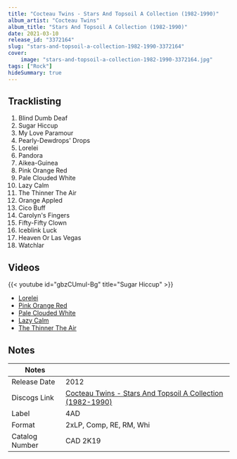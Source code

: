 ```yaml
---
title: "Cocteau Twins - Stars And Topsoil A Collection (1982-1990)"
album_artist: "Cocteau Twins"
album_title: "Stars And Topsoil A Collection (1982-1990)"
date: 2021-03-10
release_id: "3372164"
slug: "stars-and-topsoil-a-collection-1982-1990-3372164"
cover:
    image: "stars-and-topsoil-a-collection-1982-1990-3372164.jpg"
tags: ["Rock"]
hideSummary: true
---
```


## Tracklisting
1. Blind Dumb Deaf
2. Sugar Hiccup
3. My Love Paramour
4. Pearly-Dewdrops' Drops
5. Lorelei
6. Pandora
7. Aikea-Guinea
8. Pink Orange Red
9. Pale Clouded White
10. Lazy Calm
11. The Thinner The Air
12. Orange Appled
13. Cico Buff
14. Carolyn's Fingers
15. Fifty-Fifty Clown
16. Iceblink Luck
17. Heaven Or Las Vegas
18. Watchlar

## Videos
{{< youtube id="gbzCUmuI-Bg" title="Sugar Hiccup" >}}
- [Lorelei](https://www.youtube.com/watch?v=o7tcFKakZTA)
- [Pink Orange Red](https://www.youtube.com/watch?v=sDTiyR339Mw)
- [Pale Clouded White](https://www.youtube.com/watch?v=JP5EVzxrYtg)
- [Lazy Calm](https://www.youtube.com/watch?v=m0wVqkt7ND8)
- [The Thinner The Air](https://www.youtube.com/watch?v=mJmnKVL5ja0)

## Notes

| Notes          |             |
| ---------------| ----------- |
| Release Date   | 2012 |
| Discogs Link   | [Cocteau Twins - Stars And Topsoil A Collection (1982-1990)](https://www.discogs.com/release/3372164) |
| Label          | 4AD |
| Format         | 2xLP, Comp, RE, RM, Whi |
| Catalog Number | CAD 2K19 |

